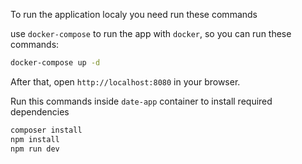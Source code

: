 
To run the application localy you need run these commands 


 use `docker-compose` to run the app with `docker`, so you can run these commands:
```bash
docker-compose up -d
```
After that, open `http://localhost:8080` in your browser.

Run this commands inside
`date-app` container  to install required dependencies 

```bash
composer install
npm install
npm run dev 
```


